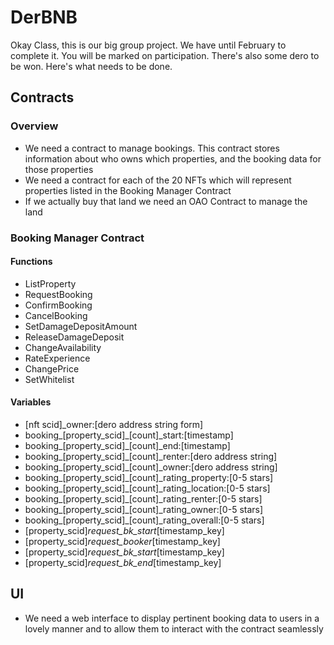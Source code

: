 # DerBNB
Okay Class, this is our big group project. We have until February to complete it. You will be marked on participation. There's also some dero to be won. Here's what needs to be done.

## Contracts
### Overview
- We need a contract to manage bookings. This contract stores information about who owns which properties, and the booking data for those properties
- We need a contract for each of the 20 NFTs which will represent properties listed in the Booking Manager Contract
- If we actually buy that land we need an OAO Contract to manage the land

### Booking Manager Contract
#### Functions
- ListProperty
- RequestBooking
- ConfirmBooking
- CancelBooking
- SetDamageDepositAmount
- ReleaseDamageDeposit
- ChangeAvailability
- RateExperience
- ChangePrice
- SetWhitelist

#### Variables
- [nft scid]_owner:[dero address string form]
- booking_[property_scid]_[count]_start:[timestamp]
- booking_[property_scid]_[count]_end:[timestamp]
- booking_[property_scid]_[count]_renter:[dero address string]
- booking_[property_scid]_[count]_owner:[dero address string]
- booking_[property_scid]_[count]_rating_property:[0-5 stars]
- booking_[property_scid]_[count]_rating_location:[0-5 stars]
- booking_[property_scid]_[count]_rating_renter:[0-5 stars]
- booking_[property_scid]_[count]_rating_owner:[0-5 stars]
- booking_[property_scid]_[count]_rating_overall:[0-5 stars]
- [property_scid]_request_bk_start_[timestamp_key]
- [property_scid]_request_booker_[timestamp_key]
- [property_scid]_request_bk_start_[timestamp_key]
- [property_scid]_request_bk_end_[timestamp_key]



## UI
- We need a web interface to display pertinent booking data to users in a lovely manner and to allow them to interact with the contract seamlessly
